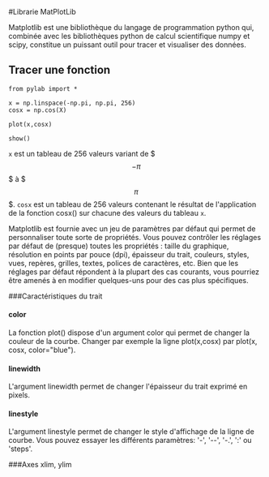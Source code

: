 #Librarie MatPlotLib

Matplotlib est une bibliothèque du langage de programmation python qui, combinée avec les bibliothèques python de calcul scientifique numpy et scipy, constitue un puissant outil pour tracer et visualiser des données.
  
## Tracer une fonction

```
from pylab import *

x = np.linspace(-np.pi, np.pi, 256)
cosx = np.cos(X)

plot(x,cosx)

show()
````

`x` est un tableau de 256 valeurs variant de $$$-\pi$$$ à $$$\pi$$$.
`cosx` est un tableau de 256 valeurs contenant le résultat de l'application de la fonction cosx() sur chacune des valeurs du tableau `x`.

Matplotlib est fournie avec un jeu de paramètres par défaut qui permet de personnaliser toute sorte de propriétés. Vous pouvez contrôler les réglages par défaut de (presque) toutes les propriétés : taille du graphique, résolution en points par pouce (dpi), épaisseur du trait, couleurs, styles, vues, repères, grilles, textes, polices de caractères, etc. Bien que les réglages par défaut répondent à la plupart des cas courants, vous pourriez être amenés à en modifier quelques-uns pour des cas plus spécifiques.

###Caractéristiques du trait

#### color
La fonction plot() dispose d'un argument color qui permet de changer la couleur de la courbe. Changer par exemple la ligne plot(x,cosx) par plot(x, cosx, color="blue").
#### linewidth
L'argument linewidth permet de changer l'épaisseur du trait exprimé en pixels.
#### linestyle
L'argument linestyle permet de changer le style d'affichage de la ligne de courbe.
Vous pouvez essayer les différents paramètres: '-', '--', '-.', ':' ou 'steps'.

###Axes
xlim, ylim
